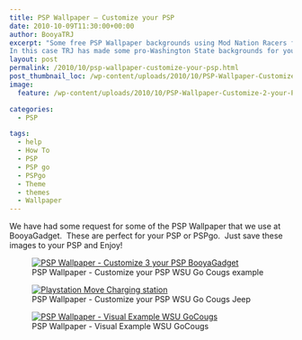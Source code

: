 ```yaml
---
title: PSP Wallpaper – Customize your PSP
date: 2010-10-09T11:30:00+00:00
author: BooyaTRJ
excerpt: "Some free PSP Wallpaper backgrounds using Mod Nation Racers for you to download. 
In this case TRJ has made some pro-Washington State backgrounds for you to download or use as an example for your own designs."
layout: post
permalink: /2010/10/psp-wallpaper-customize-your-psp.html
post_thumbnail_loc: /wp-content/uploads/2010/10/PSP-Wallpaper-Customize-your-PSP-thumb.jpg
image:
  feature: /wp-content/uploads/2010/10/PSP-Wallpaper-Customize-2-your-PSP-wsu-gocougs-jeep-feature.jpg

categories:
  - PSP

tags:
  - help
  - How To
  - PSP
  - PSP go
  - PSPgo
  - Theme
  - themes
  - Wallpaper
---
```

We have had some request for some of the PSP Wallpaper that we use at BooyaGadget.  These are perfect for your PSP or PSPgo.  Just save these images to your PSP and Enjoy!

<figure>
	<a href="{{ site.cdn-url }}/wp-content/uploads/2010/10/PSP-Wallpaper-Customize-3-your-PSP.jpg">
    <img src="{{ site.cdn-url }}/wp-content/uploads/2010/10/PSP-Wallpaper-Customize-3-your-PSP-640.jpg" 
         alt="PSP Wallpaper - Customize 3 your PSP BooyaGadget" title="PSP Wallpaper - Customize 3 your PSP"></a>
	<figcaption>PSP Wallpaper - Customize your PSP WSU Go Cougs example</figcaption>
</figure>

<figure>
	<a href="{{ site.cdn-url }}/wp-content/uploads/2010/10/PSP-Wallpaper-Customize-2-your-PSP-wsu-gocougs-jeep.jpg">
    <img src="{{ site.cdn-url }}/wp-content/uploads/2010/10/PSP-Wallpaper-Customize-2-your-PSP-wsu-gocougs-jeep-640.jpg" 
         alt="Playstation Move Charging station" title="Playstation Move Charging station"></a>
	<figcaption>PSP Wallpaper - Customize your PSP WSU Go Cougs Jeep</figcaption>
</figure>

<figure>
	<a href="{{ site.cdn-url }}/wp-content/uploads/2010/10/PSP-Wallpaper-Customize-your-PSP-example.jpg">
    <img src="{{ site.cdn-url }}/wp-content/uploads/2010/10/PSP-Wallpaper-Customize-your-PSP-example.jpg" 
         alt="PSP Wallpaper - Visual Example WSU GoCougs" title="PSP Wallpaper - Visual Example WSU GoCougs"></a>
	<figcaption>PSP Wallpaper - Visual Example WSU GoCougs</figcaption>
</figure>
